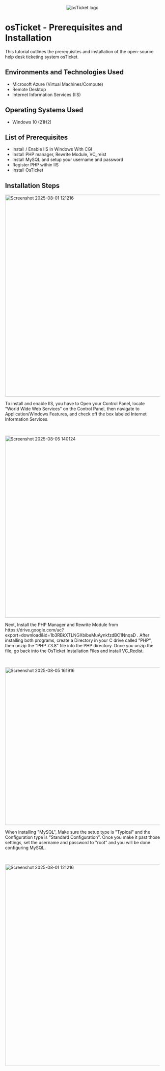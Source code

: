 <p align="center">
<img src="https://i.imgur.com/Clzj7Xs.png" alt="osTicket logo"/>
</p>

<h1>osTicket - Prerequisites and Installation</h1>
This tutorial outlines the prerequisites and installation of the open-source help desk ticketing system osTicket.<br />



<h2>Environments and Technologies Used</h2>

- Microsoft Azure (Virtual Machines/Compute)
- Remote Desktop
- Internet Information Services (IIS)

<h2>Operating Systems Used </h2>

- Windows 10</b> (21H2)

<h2>List of Prerequisites</h2>

- Install / Enable IIS in Windows With CGI
- Install PHP manager, Rewrite Module, VC_reist
- Install MySQL and setup your username and password
- Register PHP within IIS
- Install OsTicket
  

<h2>Installation Steps</h2>

<p>
<img width="1164" height="656" alt="Screenshot 2025-08-01 121216" src="https://github.com/user-attachments/assets/c55bc009-84d4-4ac0-a4de-cfcb0331782e" />

</p>
<p>
To install and enable IIS, you have to Open your Control Panel, locate "World Wide Web Services" on the Control Panel, then navigate to Application/Windows Features, and check off the box labeled Internet Information Services.
</p>
<br />

<p>
<img width="758" height="592" alt="Screenshot 2025-08-05 140124" src="https://github.com/user-attachments/assets/f770ad1b-d045-4ccf-97b7-e8a1ab21aeef" />

</p>
<p>
Next, Install the PHP Manager and Rewrite Module from https://drive.google.com/uc?export=download&id=1b3RBkXTLNGXbibeMuAynkfzdBC1NnqaD . After installing both programs, create a Directory in your C drive called "PHP", then unzip the "PHP 7.3.8" file into the PHP directory. Once you unzip the file, go back into the OsTicket Installation Files and install VC_Redist.
</p>
<br />

<p>
<img width="1163" height="513" alt="Screenshot 2025-08-05 161916" src="https://github.com/user-attachments/assets/fb7096c3-f226-420b-b1aa-6a1baedb9894" />

</p>
<p>
When installing "MySQL", Make sure the setup type is "Typical" and the Configuration type is "Standard Configuration". Once you make it past those settings, set the username and password to "root" and you will be done configuring MySQL.
</p>
<br />

<p>
<img width="1164" height="656" alt="Screenshot 2025-08-01 121216" src="https://github.com/user-attachments/assets/c55bc009-84d4-4ac0-a4de-cfcb0331782e" />

</p>
<p>

</p>
<br />
